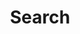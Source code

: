---
title: "Search"
slug: "search"
layout: "search"
outputs:
    - html
    - json
menu:
    main:
        weight: 51
        params: 
            icon: search
---
